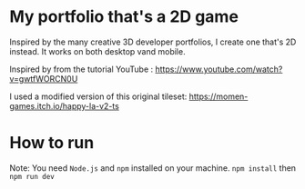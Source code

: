 # My portfolio that's a 2D game
Inspired by the many creative 3D developer portfolios, I create one that's 2D instead. It works on both desktop vand mobile.

Inspired by from the tutorial
YouTube : https://www.youtube.com/watch?v=gwtfWORCN0U

I used a modified version of this original tileset: 
https://momen-games.itch.io/happy-la-v2-ts

# How to run
Note: You need `Node.js` and `npm` installed on your machine.
`npm install` then `npm run dev`



